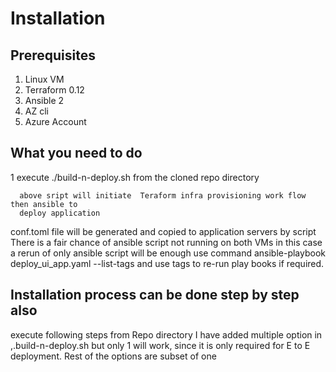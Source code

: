 
# Installation

## Prerequisites

1. Linux VM
2. Terraform  0.12
3. Ansible  2
4. AZ cli
5. Azure Account


## What you need to do


1 execute ./build-n-deploy.sh from the cloned repo directory

      above sript will initiate  Teraform infra provisioning work flow then ansible to 
      deploy application
      
 conf.toml file will be generated and copied to application servers by script
 There is a fair chance of ansible script not running on both VMs
 in this case a rerun of only ansible script will be enough
  use command
   ansible-playbook deploy_ui_app.yaml --list-tags 
   and use tags to re-run play books if required.
 
 ## Installation process can be done step by step also
  execute following steps from Repo directory I have added multiple option in ,.build-n-deploy.sh
  but only 1 will work, since it is only required for E to E deployment. Rest of the options are subset of one
  
  
      
